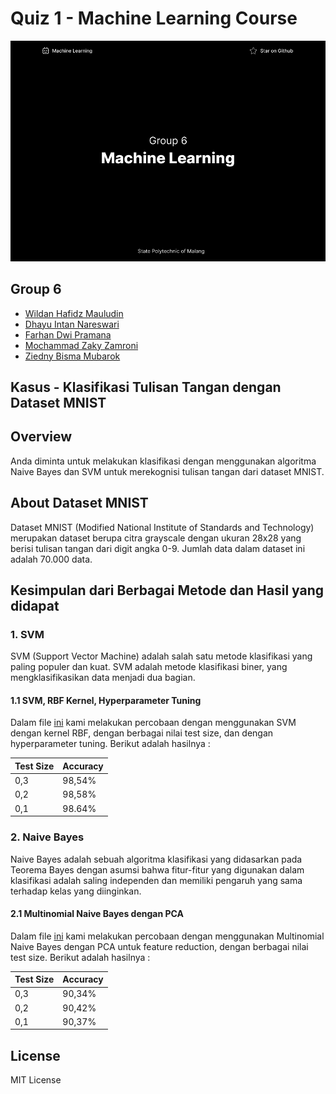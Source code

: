 # Quiz 1 - Machine Learning Course

![screen](screen.png)

## Group 6

- [Wildan Hafidz Mauludin](https://github.com/nikoshaa)
- [Dhayu Intan Nareswari](https://github.com/DhayuIntan)
- [Farhan Dwi Pramana](https://github.com/FarhanDwiPramana)
- [Mochammad Zaky Zamroni](https://github.com/zakyzuf)
- [Ziedny Bisma Mubarok](https://github.com/Ziedny28)

## Kasus - Klasifikasi Tulisan Tangan dengan Dataset MNIST

## Overview

Anda diminta untuk melakukan klasifikasi dengan menggunakan algoritma Naive Bayes dan SVM untuk merekognisi tulisan tangan dari dataset MNIST.

## About Dataset MNIST

Dataset MNIST (Modified National Institute of Standards and Technology) merupakan dataset berupa citra grayscale dengan ukuran 28x28 yang berisi tulisan tangan dari digit angka 0-9. Jumlah data dalam dataset ini adalah 70.000 data.

## Kesimpulan dari Berbagai Metode dan Hasil yang didapat

### 1. SVM

SVM (Support Vector Machine) adalah salah satu metode klasifikasi yang paling populer dan kuat. SVM adalah metode klasifikasi biner, yang mengklasifikasikan data menjadi dua bagian.

#### 1.1 SVM, RBF Kernel, Hyperparameter Tuning

Dalam file [ini](./Kuis_1_SVM_RBF_Kernel.ipynb) kami melakukan percobaan dengan menggunakan SVM dengan kernel RBF, dengan berbagai nilai test size, dan dengan hyperparameter tuning. Berikut adalah hasilnya :

| Test Size | Accuracy |
|-----------|----------|
| 0,3       | 98,54%   |
| 0,2       | 98,58%   |
| 0,1       | 98.64%   |

### 2. Naive Bayes

Naive Bayes adalah sebuah algoritma klasifikasi yang didasarkan pada Teorema Bayes dengan asumsi bahwa fitur-fitur yang digunakan dalam klasifikasi adalah saling independen dan memiliki pengaruh yang sama terhadap kelas yang diinginkan.

#### 2.1 Multinomial Naive Bayes dengan PCA

Dalam file [ini](./Kuis_1_Naive_Bayes_Multinomial.ipynb) kami melakukan percobaan dengan menggunakan Multinomial Naive Bayes dengan PCA untuk feature reduction, dengan berbagai nilai test size. Berikut adalah hasilnya :

| Test Size | Accuracy |
|-----------|----------|
| 0,3       | 90,34%   |
| 0,2       | 90,42%   |
| 0,1       | 90,37%   |

## License

MIT License